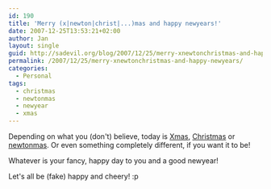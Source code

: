 ```yaml
---
id: 190
title: 'Merry (x|newton|christ|...)mas and happy newyears!'
date: 2007-12-25T13:53:21+02:00
author: Jan
layout: single
guid: http://sadevil.org/blog/2007/12/25/merry-xnewtonchristmas-and-happy-newyears/
permalink: /2007/12/25/merry-xnewtonchristmas-and-happy-newyears/
categories:
  - Personal
tags:
  - christmas
  - newtonmas
  - newyear
  - xmas
---
```

Depending on what you (don't) believe, today is [Xmas](http://en.wikipedia.org/wiki/Xmas), [Christmas](http://en.wikipedia.org/wiki/Christmas) or [newtonmas](http://www.paeps.cx/weblog/activism/newtonmas.html). Or even something completely different, if you want it to be!

Whatever is your fancy, happy day to you and a good newyear! 

Let's all be (fake) happy and cheery! :p